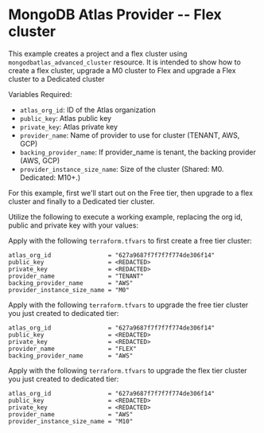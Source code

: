 # MongoDB Atlas Provider -- Flex cluster
This example creates a project and a flex cluster using `mongodbatlas_advanced_cluster` resource. It is intended to show how to create a flex cluster, upgrade a M0 cluster to Flex and upgrade a Flex cluster to a Dedicated cluster

Variables Required:
- `atlas_org_id`: ID of the Atlas organization
- `public_key`: Atlas public key
- `private_key`: Atlas  private key
- `provider_name`: Name of provider to use for cluster (TENANT, AWS, GCP)
- `backing_provider_name`: If provider_name is tenant, the backing provider (AWS, GCP)
- `provider_instance_size_name`: Size of the cluster (Shared: M0. Dedicated: M10+.)

For this example, first we'll start out on the Free tier, then upgrade to a flex cluster and finally to a Dedicated tier cluster.

Utilize the following to execute a working example, replacing the org id, public and private key with your values:

Apply with the following `terraform.tfvars` to first create a free tier cluster:
```
atlas_org_id                = "627a9687f7f7f7f774de306f14"
public_key                  = <REDACTED>
private_key                 = <REDACTED>
provider_name               = "TENANT"
backing_provider_name       = "AWS"
provider_instance_size_name = "M0"
```

Apply with the following `terraform.tfvars` to upgrade the free tier cluster you just created to dedicated tier:
```
atlas_org_id                = "627a9687f7f7f7f774de306f14"
public_key                  = <REDACTED>
private_key                 = <REDACTED>
provider_name               = "FLEX"
backing_provider_name       = "AWS"
```
Apply with the following `terraform.tfvars` to upgrade the flex tier cluster you just created to dedicated tier:
```
atlas_org_id                = "627a9687f7f7f7f774de306f14"
public_key                  = <REDACTED>
private_key                 = <REDACTED>
provider_name               = "AWS"
provider_instance_size_name = "M10"
```
